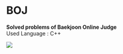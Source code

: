 # BOJ
**Solved problems of Baekjoon Online Judge**  
Used Language : C++

[![](http://mazassumnida.wtf/api/v2/generate_badge?boj=sjh17)](https://www.acmicpc.net/user/sjh17)